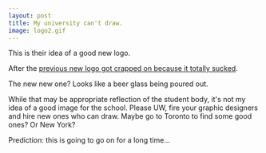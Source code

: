 ```yaml
---
layout: post
title: My university can't draw.
image: logo2.gif
---
```

<p>This is their idea of a good new logo.</p><p>After the <a href="http://www.underconsideration.com/brandnew/archives/will_waterloo_logo_survive.php">previous new logo got crapped on because it totally sucked</a>.</p><p>The new new one? Looks like a beer glass being poured out.</p><p>While that may be appropriate reflection of the student body, it's not my idea of a good image for the school. Please UW, fire your graphic designers and hire new ones who can draw. Maybe go to Toronto to find some good ones? Or New York?</p><p>Prediction: this is going to go on for a long time...</p>

